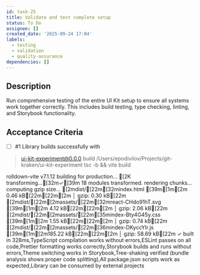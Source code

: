 ```yaml
---
id: task-25
title: Validate and test complete setup
status: To Do
assignee: []
created_date: '2025-09-24 17:04'
labels:
  - testing
  - validation
  - quality-assurance
dependencies: []
---
```


## Description

Run comprehensive testing of the entire UI Kit setup to ensure all systems work together correctly. This includes build testing, type checking, linting, and Storybook functionality.

## Acceptance Criteria
<!-- AC:BEGIN -->
- [ ] #1 Library builds successfully with 
> ui-kit-experiment@0.0.0 build /Users/epodivilov/Projects/git-kraken/ui-kit-experiment
> tsc -b && vite build

rolldown-vite v7.1.12 building for production...
[2Ktransforming...[32m✓[39m 18 modules transformed.
rendering chunks...
computing gzip size...
[2mdist/[22m[32mindex.html                 [39m[1m[2m  0.46 kB[22m[22m[2m │ gzip:  0.30 kB[22m
[2mdist/[22m[2massets/[22m[32mreact-CHdo91hT.svg  [39m[1m[2m  4.12 kB[22m[22m[2m │ gzip:  2.06 kB[22m
[2mdist/[22m[2massets/[22m[35mindex-Bty4G45y.css  [39m[1m[2m  1.55 kB[22m[22m[2m │ gzip:  0.74 kB[22m
[2mdist/[22m[2massets/[22m[36mindex-DKyccYIr.js   [39m[1m[2m185.22 kB[22m[22m[2m │ gzip: 58.69 kB[22m
✓ built in 328ms,TypeScript compilation works without errors,ESLint passes on all code,Prettier formatting works correctly,Storybook builds and runs without errors,Theme switching works in Storybook,Tree-shaking verified (bundle analysis shows proper code splitting),All package.json scripts work as expected,Library can be consumed by external projects
<!-- AC:END -->

